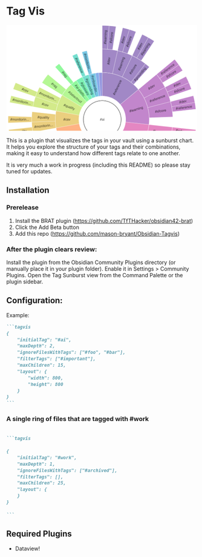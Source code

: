 # Tag Vis

<img src="./screenshot.png" />

This is a plugin that visualizes the tags in your vault using a sunburst chart. It helps you explore the structure of your tags and their combinations, making it easy to understand how different tags relate to one another. 

It is very much a work in progress (including this README) so please stay tuned for updates.

## Installation

### Prerelease
1. Install the BRAT plugin (https://github.com/TfTHacker/obsidian42-brat) 
2. Click the Add Beta button
3. Add this repo (https://github.com/mason-bryant/Obsidian-Tagvis)

### After the plugin clears review:
Install the plugin from the Obsidian Community Plugins directory (or manually place it in your plugin folder).
Enable it in Settings > Community Plugins.
Open the Tag Sunburst view from the Command Palette or the plugin sidebar.

## Configuration:

Example:
~~~markdown
```tagvis
{
	"initialTag": "#ai",
	"maxDepth": 2,
	"ignoreFilesWithTags": ["#foo", "#bar"],
	"filterTags": ["#important"],
	"maxChildren": 15,
	"layout": {
		"width": 800,
		"height": 800
	}
}
```
~~~


### A single ring of files that are tagged with #work

~~~markdown

```tagvis

{
	"initialTag": "#work",
	"maxDepth": 1,
	"ignoreFilesWithTags": ["#archived"],
	"filterTags": [],
	"maxChildren": 25,
	"layout": {
	}
}

```
~~~


## Required Plugins
* Dataview!